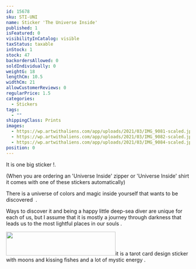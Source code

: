 ```yaml
---
id: 15678
sku: STI-UNI
name: Sticker 'The Universe Inside'
published: 1
isFeatured: 0
visibilityInCatalog: visible
taxStatus: taxable
inStock: 1
stock: 47
backordersAllowed: 0
soldIndividually: 0
weightG: 18
lengthCm: 10.5
widthCm: 21
allowCustomerReviews: 0
regularPrice: 1.5
categories:
  - Stickers
tags:
  - ""
shippingClass: Prints
images:
  - https://wp.artwithaliens.com/app/uploads/2021/03/IMG_9081-scaled.jpg
  - https://wp.artwithaliens.com/app/uploads/2021/03/IMG_9082-scaled.jpg
  - https://wp.artwithaliens.com/app/uploads/2021/03/IMG_9084-scaled.jpg
position: 0
---
```


It is one big sticker !.

(When you are ordering an 'Universe Inside' zipper or 'Universe Inside' shirt it comes with one of these stickers automatically)

There is a universe of colors and magic inside yourself that wants to be discovered&nbsp; .

Ways to discover it and being a happy little deep-sea diver are unique for each of us, but I assume that it is mostly a journey through darkness that leads us to the most lightful places in our souls .

<a href="https://fpm.climatepartner.com/tracking/12518-1907-1001/en?utm_source=artwithaliens.com&amp;utm_medium=id" target="_blank" rel="noopener"><img class="size-medium wp-image-15796 alignright" src="https://wp.artwithaliens.com/app/uploads/2021/01/v2018_EN_N_12518-1907-1001-300x65.png" alt="" width="300" height="65" /></a>it is a tarot card design sticker with moons and kissing fishes and a lot of mystic energy .
